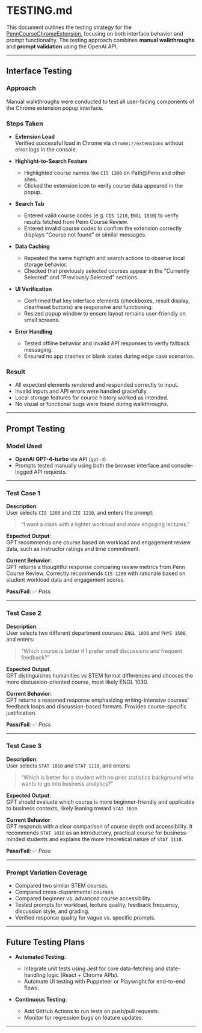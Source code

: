 # TESTING.md

This document outlines the testing strategy for the [PennCourseChromeExtension](https://github.com/maria-i-ramos/PennCourseChromeExtension), focusing on both interface behavior and prompt functionality. The testing approach combines **manual walkthroughs** and **prompt validation** using the OpenAI API.

---

## Interface Testing

### Approach
Manual walkthroughs were conducted to test all user-facing components of the Chrome extension popup interface.

### Steps Taken
- **Extension Load**  
  Verified successful load in Chrome via `chrome://extensions` without error logs in the console.

- **Highlight-to-Search Feature**  
  - Highlighted course names like `CIS 1200` on Path@Penn and other sites.
  - Clicked the extension icon to verify course data appeared in the popup.

- **Search Tab**  
  - Entered valid course codes (e.g. `CIS 1210`, `ENGL 1030`) to verify results fetched from Penn Course Review.
  - Entered invalid course codes to confirm the extension correctly displays “Course not found” or similar messages.

- **Data Caching**  
  - Repeated the same highlight and search actions to observe local storage behavior.
  - Checked that previously selected courses appear in the "Currently Selected" and "Previously Selected" sections.

- **UI Verification**  
  - Confirmed that key interface elements (checkboxes, result display, clear/reset buttons) are responsive and functioning.
  - Resized popup window to ensure layout remains user-friendly on small screens.

- **Error Handling**  
  - Tested offline behavior and invalid API responses to verify fallback messaging.
  - Ensured no app crashes or blank states during edge case scenarios.

### Result
- All expected elements rendered and responded correctly to input.
- Invalid inputs and API errors were handled gracefully.
- Local storage features for course history worked as intended.
- No visual or functional bugs were found during walkthroughs.

---

## Prompt Testing

### Model Used
- **OpenAI GPT-4-turbo** via API (`gpt-4`)
- Prompts tested manually using both the browser interface and console-logged API requests.

---

### Test Case 1

**Description**:  
User selects `CIS 1200` and `CIS 1210`, and enters the prompt:  
> “I want a class with a lighter workload and more engaging lectures.”

**Expected Output**:  
GPT recommends one course based on workload and engagement review data, such as instructor ratings and time commitment.

**Current Behavior**:  
GPT returns a thoughtful response comparing review metrics from Penn Course Review. Correctly recommends `CIS 1200` with rationale based on student workload data and engagement scores.

**Pass/Fail**: ✅ *Pass*

---

### Test Case 2

**Description**:  
User selects two different department courses: `ENGL 1030` and `PHYS 1500`, and enters:  
> “Which course is better if I prefer small discussions and frequent feedback?”

**Expected Output**:  
GPT distinguishes humanities vs STEM format differences and chooses the more discussion-oriented course, most likely ENGL 1030.

**Current Behavior**:  
GPT returns a reasoned response emphasizing writing-intensive courses’ feedback loops and discussion-based formats. Provides course-specific justification.

**Pass/Fail**: ✅ *Pass*

---

### Test Case 3

**Description**:  
User selects `STAT 1010` and `STAT 1110`, and enters:  
> “Which is better for a student with no prior statistics background who wants to go into business analytics?”

**Expected Output**:  
GPT should evaluate which course is more beginner-friendly and applicable to business contexts, likely leaning toward `STAT 1010`.

**Current Behavior**:  
GPT responds with a clear comparison of course depth and accessibility. It recommends `STAT 1010` as an introductory, practical course for business-minded students and explains the more theoretical nature of `STAT 1110`.

**Pass/Fail**: ✅ *Pass*

---

### Prompt Variation Coverage
- Compared two similar STEM courses.
- Compared cross-departmental courses.
- Compared beginner vs. advanced course accessibility.
- Tested prompts for workload, lecture quality, feedback frequency, discussion style, and grading.
- Verified response quality for vague vs. specific prompts.

---

## Future Testing Plans

- **Automated Testing**:
  - Integrate unit tests using Jest for core data-fetching and state-handling logic (React + Chrome APIs).
  - Automate UI testing with Puppeteer or Playwright for end-to-end flows.

- **Continuous Testing**:
  - Add GitHub Actions to run tests on push/pull requests.
  - Monitor for regression bugs on feature updates.

---
